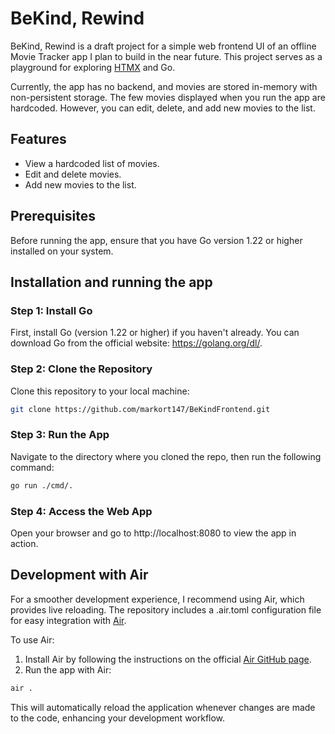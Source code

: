# BeKind, Rewind
BeKind, Rewind is a draft project for a simple web frontend UI of an offline Movie Tracker app I plan to build in the near future. This project serves as a playground for exploring [HTMX](https://htmx.org/) and Go.

Currently, the app has no backend, and movies are stored in-memory with non-persistent storage. The few movies displayed when you run the app are hardcoded. However, you can edit, delete, and add new movies to the list.

## Features
- View a hardcoded list of movies.
- Edit and delete movies.
- Add new movies to the list.

## Prerequisites
Before running the app, ensure that you have Go version 1.22 or higher installed on your system.

## Installation and running the app

### Step 1: Install Go 
First, install Go (version 1.22 or higher) if you haven't already. You can download Go from the official website: https://golang.org/dl/.

### Step 2: Clone the Repository
Clone this repository to your local machine:

```bash
git clone https://github.com/markort147/BeKindFrontend.git
```

### Step 3: Run the App
Navigate to the directory where you cloned the repo, then run the following command:
```bash
go run ./cmd/.
```

### Step 4: Access the Web App
Open your browser and go to http://localhost:8080 to view the app in action.

## Development with Air
For a smoother development experience, I recommend using Air, which provides live reloading. The repository includes a .air.toml configuration file for easy integration with [Air](https://github.com/air-verse/air).

To use Air:
1. Install Air by following the instructions on the official [Air GitHub page](https://github.com/air-verse/air).
2. Run the app with Air:
```bash
air .
```
This will automatically reload the application whenever changes are made to the code, enhancing your development workflow.
